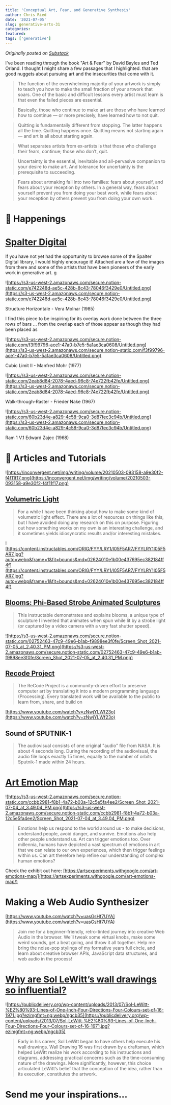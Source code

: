 ```yaml
---
title: 'Conceptual Art, Fear, and Generative Synthesis'
author: Chris Ried
date: '2021-07-05'
slug: generative-arts-31
categories: 
featured: 
tags: ['generative']
---
```


_Originally posted on [Substack](https://generative.substack.com/p/conceptual-art-fear-and-generative)_

I've been reading through the book "Art & Fear" by David Bayles and Ted Orland. I thought I might share a few passages that I highlighted.  that are good nuggets about pursuing art and the insecurities that come with it. 

> The function of the overwhelming majority of your artwork is simply to teach you how to make the small fraction of your artwork that soars. One of the basic and difficult lessons every artist must learn is that even the failed pieces are essential.
> 

> Basically, those who continue to make art are those who have learned how to continue — or more precisely, have learned how to not quit.
> 

> Quitting is fundamentally different from stopping. The latter happens all the time. Quitting happens once. Quitting means not starting again — and art is all about starting again.
> 

> What separates artists from ex-artists is that those who challenge their fears, continue; those who don’t, quit.
> 

> Uncertainty is the essential, inevitable and all-pervasive companion to your desire to make art. And tolerance for uncertainty is the prerequisite to succeeding.
> 

> Fears about artmaking fall into two families: fears about yourself, and fears about your reception by others. In a general way, fears about yourself prevent you from doing your best work, while fears about your reception by others prevent you from doing your own work.
> 

# 📰 Happenings

# [Spalter Digital](https://spalterdigital.com/artworks/)

If you have not yet had the opportunity to browse some of the Spalter Digital library, I would highly encourage it! Attached are a few of the images from there and some of the artists that have been pioneers of the early work in generative art. g

![https://s3-us-west-2.amazonaws.com/secure.notion-static.com/e742248d-ae5c-428b-8c43-78046f3429e0/Untitled.png](https://s3-us-west-2.amazonaws.com/secure.notion-static.com/e742248d-ae5c-428b-8c43-78046f3429e0/Untitled.png)

Structure Horizontale - Vera Molnar (1985) 

I find this piece to be inspiring for its overlay work done between the three rows of bars ... from the overlap each of those appear as though they had been placed as 

![https://s3-us-west-2.amazonaws.com/secure.notion-static.com/f3f99796-ace1-47a0-b7e5-5a1ae3ca0608/Untitled.png](https://s3-us-west-2.amazonaws.com/secure.notion-static.com/f3f99796-ace1-47a0-b7e5-5a1ae3ca0608/Untitled.png)

Cubic Limit II - Manfred Mohr (1977)  

         

![https://s3-us-west-2.amazonaws.com/secure.notion-static.com/2eab8d84-2078-4aed-96c8-74e722fb42fe/Untitled.png](https://s3-us-west-2.amazonaws.com/secure.notion-static.com/2eab8d84-2078-4aed-96c8-74e722fb42fe/Untitled.png)

Walk-through-Raster - Frieder Nake (1967)

![https://s3-us-west-2.amazonaws.com/secure.notion-static.com/60b23d4e-a829-4c58-9ca0-3d87fec3c94b/Untitled.png](https://s3-us-west-2.amazonaws.com/secure.notion-static.com/60b23d4e-a829-4c58-9ca0-3d87fec3c94b/Untitled.png)

Ram 1 V.1 Edward Zajec (1968) 

# 🔖 Articles and Tutorials

![https://inconvergent.net/img/writing/volume/20210503-093158-a9e30f2-f4f11f17.png](https://inconvergent.net/img/writing/volume/20210503-093158-a9e30f2-f4f11f17.png)

## [Volumetric Light](https://inconvergent.net/2021/volumetric-light/)

> For a while I have been thinking about how to make some kind of volumetric light effect. There are a lot of resources on things like this, but I have avoided doing any research on this on purpose. Figuring out how something works on my own is an interesting challenge, and it sometimes yields idiosyncratic results and/or interesting mistakes.
> 

![https://content.instructables.com/ORIG/FYY/LRY1/I05F5AR7/FYYLRY1I05F5AR7.jpg?auto=webp&frame=1&fit=bounds&md=02624010e1b00e437695ec382184ff4f](https://content.instructables.com/ORIG/FYY/LRY1/I05F5AR7/FYYLRY1I05F5AR7.jpg?auto=webp&frame=1&fit=bounds&md=02624010e1b00e437695ec382184ff4f)

## [Blooms: Phi-Based Strobe Animated Sculptures](https://www.instructables.com/Blooming-Zoetrope-Sculptures/)

> This instructable demonstrates and explains blooms, a unique type of sculpture I invented that animates when spun while lit by a strobe light (or captured by a video camera with a very fast shutter speed).
> 

![https://s3-us-west-2.amazonaws.com/secure.notion-static.com/02752463-47c9-49e6-b1ab-f9898ee3f0fe/Screen_Shot_2021-07-05_at_2.40.31_PM.png](https://s3-us-west-2.amazonaws.com/secure.notion-static.com/02752463-47c9-49e6-b1ab-f9898ee3f0fe/Screen_Shot_2021-07-05_at_2.40.31_PM.png)

## [Recode Project](http://recodeproject.com/)

> The ReCode Project is a community-driven effort to preserve computer art by translating it into a modern programming language (Processing). Every translated work will be available to the public to learn from, share, and build on
> 

[https://www.youtube.com/watch?v=zNwjYLWf23o](https://www.youtube.com/watch?v=zNwjYLWf23o)

## Sound of SPUTNIK-1

> The audiovisual consists of one original "audio" file from NASA. It is about 4 seconds long. During the recording of the audiovisual, the audio file loops exactly 15 times, equally to the number of orbits Sputnik-1 made within 24 hours.
> 

# [Art Emotion Map](https://experiments.withgoogle.com/art-emotions-map)

![https://s3-us-west-2.amazonaws.com/secure.notion-static.com/ccbb2981-f8b1-4a72-b03a-12c5e5fa4ee2/Screen_Shot_2021-07-04_at_3.49.04_PM.png](https://s3-us-west-2.amazonaws.com/secure.notion-static.com/ccbb2981-f8b1-4a72-b03a-12c5e5fa4ee2/Screen_Shot_2021-07-04_at_3.49.04_PM.png)

> Emotions help us respond to the world around us - to make decisions, understand people, avoid danger, and survive. Emotions also help other people understand us.
Art can trigger emotions too. Over millennia, humans have depicted a vast spectrum of emotions in art that we can relate to our own experiences, which then trigger feelings within us. Can art therefore help refine our understanding of complex human emotions?
> 

Check the exhibit out here: [https://artsexperiments.withgoogle.com/art-emotions-map/](https://artsexperiments.withgoogle.com/art-emotions-map/)

# **Making a Web Audio Synthesizer**

[https://www.youtube.com/watch?v=uasGsHf7UYA](https://www.youtube.com/watch?v=uasGsHf7UYA)

> Join me for a beginner-friendly, retro-tinted journey into creative Web Audio in the browser. We’ll tweak some virtual knobs, make some weird sounds, get a beat going, and throw it all together. Help me bring the noise-pop stylings of my formative years full circle, and learn about creative browser APIs, JavaScript data structures, and web audio in the process!
> 

# [Why are Sol LeWitt’s wall drawings so influential?](https://publicdelivery.org/sol-lewitt-wall-drawings/)

![https://publicdelivery.org/wp-content/uploads/2013/07/Sol-LeWitt-%E2%80%93-Lines-of-One-Inch-Four-Directions-Four-Colours-set-of-16-1971.jpg?ezimgfmt=ng:webp/ngcb35](https://publicdelivery.org/wp-content/uploads/2013/07/Sol-LeWitt-%E2%80%93-Lines-of-One-Inch-Four-Directions-Four-Colours-set-of-16-1971.jpg?ezimgfmt=ng:webp/ngcb35)

> Early in his career, Sol LeWitt began to have others help execute his wall drawings. Wall Drawing 16 was first drawn by a draftsman, which helped LeWitt realize his work according to his instructions and diagrams, addressing practical concerns such as the time-consuming nature of the drawings. More significantly, however, this choice articulated LeWitt’s belief that the conception of the idea, rather than its execution, constitutes the artwork.
> 

# Send me your inspirations...